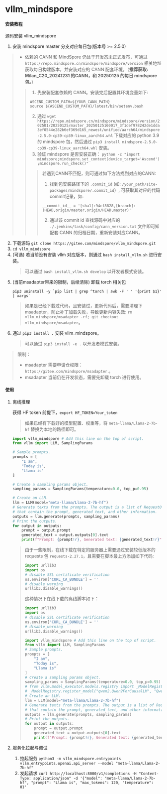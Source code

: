 # vllm_mindspore

#### 安装教程

源码安装 vllm_mindspore

1. 安装 mindspore master 分支对应每日包(版本号 >= 2.5.0)
  > * 依赖的 CANN 和 MindSpore 仍处于开发态未正式发布，可通过 `https://repo.mindspore.cn/mindspore/mindspore/version` 相关地址获取每日构建版本，并安装对应的 CANN 配套环境。（**推荐获取: Milan_C20_20241231 的CANN，和 20250125 的每日 mindspore 包。**）
  > > 1. 先安装配套依赖的 CANN。安装完后配置其环境变量如下:
  > >   ```shell
  > >   ASCEND_CUSTOM_PATH=${YOUR_CANN_PATH}
  > >   source ${ASCEND_CUSTOM_PATH}/latest/bin/setenv.bash
  > >   ```
  > > 2. 通过 `wget https://repo.mindspore.cn/mindspore/mindspore/version/202501/20250125/master_20250125160017_3f1def978242de1dda3ef0544e282b6ef369d165_newest/unified/aarch64/mindspore-2.5.0-cp39-cp39-linux_aarch64.whl` 下载对应的 python 3.9 的 mindspore 包，然后通过 `pip3 install mindspore-2.5.0-cp39-cp39-linux_aarch64.whl` 安装。
  > > 3. 验证 mindspore 是否安装正确： `python -c "import mindspore;mindspore.set_context(device_target='Ascend');mindspore.run_check()"`
  > > > 若遇到CANN不匹配，则可通过如下方法找到对应的CANN:
  > > > 1. 找到包安装路径下的 `.commit_id` (如: `/your_path/site-packages/mindspore/.commit_id`）, 可获取其对应的代码 commit记录，如:
  > > >   ```
  > > >   __commit_id__ = '[sha1]:94cf8828,[branch]:(HEAD,origin/master,origin/HEAD,master)'
  > > >   ```
  > > > 2. 通过该 commit id 查找源码中对应的 `./.jenkins/task/config/cann_version.txt` 文件即可知配套 CANN 的归档日期，重新安装对应CANN。

2. 下载源码 `git clone https://gitee.com/mindspore/vllm_mindspore.git`
3. `cd vllm_mindspore`
4. (可选) 若当前没有安装 vllm 对应版本，则通过 `bash install_vllm.sh` 进行安装。
   > 可以通过 `bash install_vllm.sh develop` 以开发者模式安装。
5. (当前msadapter带来的限制，后续清除) 卸载 torch 相关包 
   ```shell
   pip3 uninstall -y `pip list | grep ^torch | awk -F ' ' '{print $1}' | xargs`
   ```
   > 如果是已经下载过代码，且安装过，更新代码后，需要清理下 msadapter，防止补丁加载失败，导致更新内容失效: `rm vllm_mindspore/msadapter -rf; git checkout vllm_mindspore/msadapter`。
6. 通过 `pip3 install .` 安装 vllm_mindspore。
   > 可以通过 `pip3 install -e .` 以开发者模式安装。


> 限制：
> * msadapter 需要申请仓权限： `https://gitee.com/mindspore/msadapter` 。
> * msadapter 当前仍在开发状态，需要先卸载 torch 进行使用。


#### 使用

1. 离线推理

   获得 HF token 前提下，`export HF_TOKEN=Your_token`
   > 如果已经有下载好的模型配置、权重等，将 `meta-llama/Llama-2-7b-hf` 替换为本地的路径即可。
   

   ```python
   import vllm_mindspore # Add this line on the top of script.
   from vllm import LLM, SamplingParams
   
   # Sample prompts.
   prompts = [
       "I am",
       "Today is",
       "Llama is"
   ]

   # Create a sampling params object.
   sampling_params = SamplingParams(temperature=0.0, top_p=0.95)
   
   # Create an LLM.
   llm = LLM(model="meta-llama/Llama-2-7b-hf")
   # Generate texts from the prompts. The output is a list of RequestOutput objects
   # that contain the prompt, generated text, and other information.
   outputs = llm.generate(prompts, sampling_params)
   # Print the outputs.
   for output in outputs:
       prompt = output.prompt
       generated_text = output.outputs[0].text
       print(f"Prompt: {prompt!r}, Generated text: {generated_text!r}")
   ```

   > 由于一些限制，在线下载在特定的服务器上需要通过安装较低版本的 requests 包 `requests-2.27.1`，且需要在脚本最上方添加如下代码:
   > 
   > ```python
   > import urllib3
   > import os
   > # disable SSL certificate verification
   > os.environ['CURL_CA_BUNDLE'] = ''
   > # disable_warning
   > urllib3.disable_warnings()
   > ```
   > 
   > 这种情况下在线下载的离线脚本如下：
   > 
   > ```python
   > import urllib3
   > import os
   > # disable SSL certificate verification
   > os.environ['CURL_CA_BUNDLE'] = ''
   > # disable_warning
   > urllib3.disable_warnings()
   > 
   > import vllm_mindspore # Add this line on the top of script.
   > from vllm import LLM, SamplingParams
   > # Sample prompts.
   > prompts = [
   >     "I am",
   >     "Today is",
   >     "Llama is"
   > ]
   > # Create a sampling params object.
   > sampling_params = SamplingParams(temperature=0.0, top_p=0.95)
   > # from vllm.model_executor.models.registry import _ModelRegistry
   > # _ModelRegistry.register_model("qwen2.Qwen2ForCausalLM", "Qwen2ForCausalLM:Qwen2ForCausalLM")
   > # Create an LLM.
   > llm = LLM(model="meta-llama/Llama-2-7b-hf")
   > # Generate texts from the prompts. The output is a list of RequestOutput objects
   > # that contain the prompt, generated text, and other information.
   > outputs = llm.generate(prompts, sampling_params)
   > # Print the outputs.
   > for output in outputs:
   >     prompt = output.prompt
   >     generated_text = output.outputs[0].text
   >     print(f"Prompt: {prompt!r}, Generated text: {generated_text!r}")
   > ```
   >

2. 服务化拉起与调试

   1. 拉起服务 `python3 -m vllm_mindspore.entrypoints vllm.entrypoints.openai.api_server --model "meta-llama/Llama-2-7b-hf"`
   2. 发起请求 `curl http://localhost:8000/v1/completions -H "Content-Type: application/json" -d '{"model": "meta-llama/Llama-2-7b-hf", "prompt": "Llama is", "max_tokens": 120, "temperature": 0}'`
